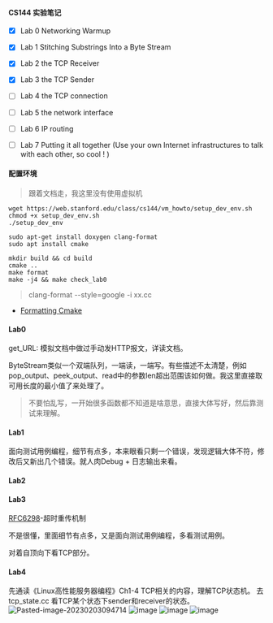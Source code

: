 #### CS144 实验笔记

- [x] Lab 0 Networking Warmup
- [x] Lab 1 Stitching Substrings Into a Byte Stream
- [x] Lab 2 the TCP Receiver
- [x] Lab 3 the TCP Sender
- [ ] Lab 4 the TCP connection
- [ ] Lab 5 the network interface
- [ ] Lab 6 IP routing
- [ ] Lab 7 Putting it all together (Use your own Internet infrastructures to talk with each other, so cool ! )


#### 配置环境
> 跟着文档走，我这里没有使用虚拟机

```
wget https://web.stanford.edu/class/cs144/vm_howto/setup_dev_env.sh
chmod +x setup_dev_env.sh
./setup_dev_env

sudo apt-get install doxygen clang-format
sudo apt install cmake

mkdir build && cd build
cmake ..
make format
make -j4 && make check_lab0
```

> clang-format --style=google -i xx.cc

- [Formatting Cmake](https://dev.to/10xlearner/formatting-cmake-4dle)

#### Lab0
get_URL: 模拟文档中做过手动发HTTP报文，详读文档。

ByteStream类似一个双端队列，一端读，一端写。有些描述不太清楚，例如pop_output、peek_output、read中的参数len超出范围该如何做。我这里直接取可用长度的最小值了来处理了。
> 不要怕乱写，一开始很多函数都不知道是啥意思，直接大体写好，然后靠测试来理解。

#### Lab1
面向测试用例编程，细节有点多，本来眼看只剩一个错误，发现逻辑大体不符，修改后又新出几个错误。就人肉Debug + 日志输出来看。

#### Lab2

#### Lab3
[RFC6298](https://datatracker.ietf.org/doc/rfc6298/?include_text=1)-超时重传机制

不是很懂，里面细节有点多，又是面向测试用例编程，多看测试用例。

对着自顶向下看TCP部分。

#### Lab4
先通读《Linux高性能服务器编程》Ch1-4 TCP相关的内容，理解TCP状态机。
去tcp_state.cc 看TCP某个状态下sender和receiver的状态。
![Pasted-image-20230203094714](https://cdn.staticaly.com/gh/XmchxUp/cloudimg@master/20230204/Pasted-image-20230203094714.1lcwl1q38lmo.webp)
![image](https://cdn.staticaly.com/gh/XmchxUp/cloudimg@master/20230204/image.69pye5ub0qs0.webp)
![image](https://cdn.staticaly.com/gh/XmchxUp/cloudimg@master/20230204/image.3fg6td8rc140.webp)
![image](https://cdn.staticaly.com/gh/XmchxUp/cloudimg@master/20230204/image.72r1vsp9g0g0.webp)